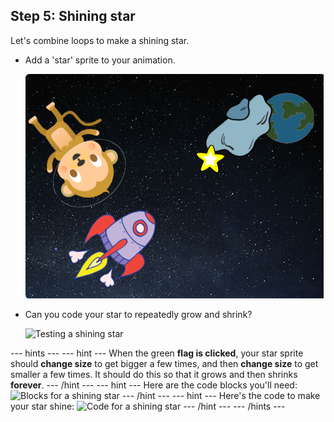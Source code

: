## Step 5: Shining star

Let's combine loops to make a shining star.

+ Add a 'star' sprite to your animation.

	![Adding a star sprite](images/space-star-sprite.png)

+ Can you code your star to repeatedly grow and shrink?

    ![Testing a shining star](images/space-star-test.png)

--- hints ---
--- hint ---
When the green __flag is clicked__, your star sprite should __change size__ to get bigger a few times, and then __change size__ to get smaller a few times. It should do this so that it grows and then shrinks __forever__.
--- /hint ---
--- hint ---
Here are the code blocks you'll need:
![Blocks for a shining star](images/space-star-blocks.png)
--- /hint ---
--- hint ---
Here's the code to make your star shine:
![Code for a shining star](images/space-star-code.png)
--- /hint ---
--- /hints ---

